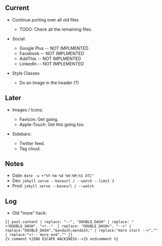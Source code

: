 ---
---

## Current

* Continue porting over all old files
  * TODO: Check all the remaining files.

* Social:
  * Google Plus -- NOT IMPLMENTED
  * Facebook -- NOT IMPLMENTED
  * AddThis -- NOT IMPLMENTED
  * LinkedIn -- NOT IMPLEMENTED

* Style Classes
  * Do an image in the header (?)

## Later

* Images / Icons:

  * Favicon: Get going.
  * Apple-Touch: Get this going too.

* Sidebars:

  * Twitter feed.
  * Tag cloud.

## Notes

* Date: `date -u +"%Y-%m-%d %H:%M:%S UTC"`
* Dev: `jekyll serve --baseurl / --watch --limit 3`
* Prod: `jekyll serve --baseurl / --watch`

## Log

* Old "more" hack:

```
{{ post.content | replace: "--", "DOUBLE_DASH" | replace: "<!DOUBLE_DASH", "<!--"  | replace: "DOUBLE_DASH>", "-->" | replace:"DOUBLE_DASH","&endash;&endash;" | replace:"more start -->","" | replace:"<!-- more end","" }}
{% comment %}END ESCAPE WACKINESS-->{% endcomment %}
```